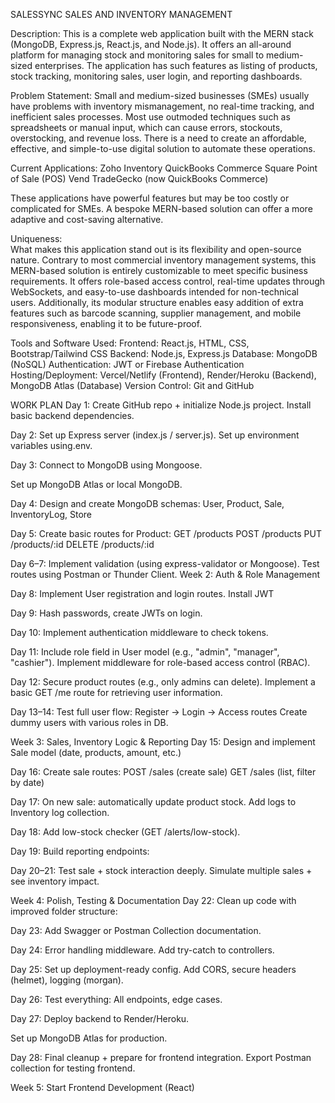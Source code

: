 SALESSYNC
SALES AND INVENTORY MANAGEMENT                                  



Description: 
This is a complete web application built with the MERN stack (MongoDB, Express.js, React.js, and Node.js). It offers an all-around platform for managing stock and monitoring sales for small to medium- sized enterprises. The application has such features as listing of products, stock tracking, monitoring sales, user login, and reporting dashboards. 


Problem Statement:
Small and medium-sized businesses (SMEs) usually have problems with inventory mismanagement, no real-time tracking, and inefficient sales processes. Most use outmoded techniques such as spreadsheets or manual input, which can cause errors, stockouts, overstocking, and revenue loss. There is a need to create an affordable, effective, and simple-to-use digital solution to automate these operations.


Current Applications:
 Zoho Inventory
 QuickBooks Commerce
 Square Point of Sale (POS)
 Vend TradeGecko (now QuickBooks Commerce)

These applications have powerful features but may be too costly or complicated for SMEs. A bespoke MERN-based solution can offer a more adaptive and cost-saving alternative.

Uniqueness:  
What makes this application stand out is its flexibility and open-source nature. Contrary to most commercial inventory management systems, this MERN-based solution is entirely customizable to meet specific business requirements. It offers role-based access control, real-time updates through WebSockets, and easy-to-use dashboards intended for non-technical users. Additionally, its modular structure enables easy addition of extra features such as barcode scanning, supplier management, and mobile responsiveness, enabling it to be future-proof.

Tools and Software Used:
 Frontend: React.js, HTML, CSS, Bootstrap/Tailwind CSS
 Backend: Node.js, Express.js
 Database: MongoDB (NoSQL)
 Authentication: JWT or Firebase Authentication
 Hosting/Deployment: Vercel/Netlify (Frontend), Render/Heroku (Backend), MongoDB Atlas (Database) 
Version Control: Git and GitHub


WORK PLAN
Day 1:
Create GitHub repo + initialize Node.js project.
Install basic backend dependencies.

Day 2:
Set up Express server (index.js / server.js).
Set up environment variables using.env.

Day 3:
Connect to MongoDB using Mongoose.

Set up MongoDB Atlas or local MongoDB. 

Day 4:
Design and create MongoDB schemas:
User, Product, Sale, InventoryLog, Store

Day 5:
Create basic routes for Product:
GET /products
POST /products
PUT /products/:id
DELETE /products/:id

Day 6–7:
Implement validation (using express-validator or Mongoose).
Test routes using Postman or Thunder Client.
 Week 2: Auth & Role Management

Day 8:
Implement User registration and login routes.
Install JWT

Day 9:
Hash passwords, create JWTs on login.


Day 10:
Implement authentication middleware to check tokens.

Day 11:
Include role field in User model (e.g., "admin", "manager", "cashier").
Implement middleware for role-based access control (RBAC).


Day 12:
Secure product routes (e.g., only admins can delete).
Implement a basic GET /me route for retrieving user information.

Day 13–14:
Test full user flow:
Register → Login → Access routes
Create dummy users with various roles in DB.

Week 3: Sales, Inventory Logic & Reporting
Day 15:
Design and implement Sale model (date, products, amount, etc.)

Day 16:
Create sale routes:
POST /sales (create sale)
GET /sales (list, filter by date)

Day 17:
On new sale: automatically update product stock.
Add logs to Inventory log collection.

Day 18:
Add low-stock checker (GET /alerts/low-stock).

Day 19:
Build reporting endpoints:



Day 20–21:
Test sale + stock interaction deeply.
Simulate multiple sales + see inventory impact.

 Week 4: Polish, Testing & Documentation
Day 22:
Clean up code with improved folder structure:

Day 23:
Add Swagger or Postman Collection documentation.

Day 24:
Error handling middleware.
Add try-catch to controllers.

Day 25:
Set up deployment-ready config.
Add CORS, secure headers (helmet), logging (morgan).

Day 26:
Test everything: All endpoints, edge cases.

Day 27:
Deploy backend to Render/Heroku.

Set up MongoDB Atlas for production.

Day 28:
Final cleanup + prepare for frontend integration.
Export Postman collection for testing frontend.


 Week 5: Start Frontend Development (React)
